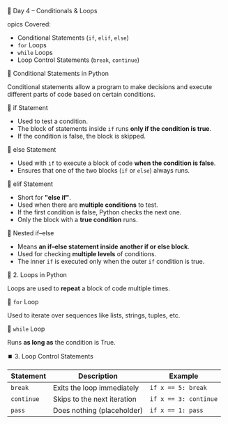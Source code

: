 🐍 Day 4 – Conditionals & Loops

opics Covered:
- Conditional Statements (`if`, `elif`, `else`)  
- `for` Loops  
- `while` Loops  
- Loop Control Statements (`break`, `continue`)  


🧠 Conditional Statements in Python

Conditional statements allow a program to make decisions and execute different parts of code based on certain conditions.

🔹 if Statement
- Used to test a condition.  
- The block of statements inside `if` runs **only if the condition is true**.  
- If the condition is false, the block is skipped.

🔹 else Statement
- Used with `if` to execute a block of code **when the condition is false**.  
- Ensures that one of the two blocks (`if` or `else`) always runs.

🔹 elif Statement
- Short for **"else if"**.  
- Used when there are **multiple conditions** to test.  
- If the first condition is false, Python checks the next one.  
- Only the block with a **true condition** runs.

🔹 Nested if–else
- Means **an if–else statement inside another if or else block**.  
- Used for checking **multiple levels** of conditions.  
- The inner `if` is executed only when the outer `if` condition is true.

 🔁 2. Loops in Python

Loops are used to **repeat** a block of code multiple times.

🔸 `for` Loop

Used to iterate over sequences like lists, strings, tuples, etc.

🔹 `while` Loop

Runs **as long as** the condition is True.

⏹️ 3. Loop Control Statements

| Statement | Description | Example |
|------------|--------------|----------|
| `break` | Exits the loop immediately | `if x == 5: break` |
| `continue` | Skips to the next iteration | `if x == 3: continue` |
| `pass` | Does nothing (placeholder) | `if x == 1: pass` |

